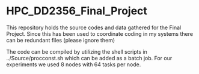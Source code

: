 # HPC_DD2356_Final_Project
This repository holds the source codes and data gathered for the Final Project. 
Since this has been used to coordinate coding in my systems there can be redundant files (please ignore them)

The code can be compiled by utilizing the shell scripts in ../Source/procconst.sh which can be added as a batch job.
For our experiments we used 8 nodes with 64 tasks per node.

